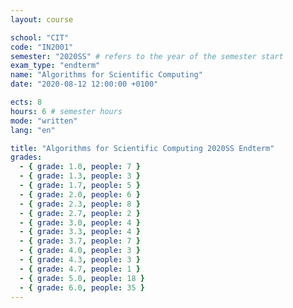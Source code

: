 ```yaml
---
layout: course

school: "CIT"
code: "IN2001"
semester: "2020SS" # refers to the year of the semester start
exam_type: "endterm"
name: "Algorithms for Scientific Computing"
date: "2020-08-12 12:00:00 +0100"

ects: 8
hours: 6 # semester hours
mode: "written"
lang: "en"

title: "Algorithms for Scientific Computing 2020SS Endterm"
grades:
  - { grade: 1.0, people: 7 }
  - { grade: 1.3, people: 3 }
  - { grade: 1.7, people: 5 }
  - { grade: 2.0, people: 6 }
  - { grade: 2.3, people: 8 }
  - { grade: 2.7, people: 2 }
  - { grade: 3.0, people: 4 }
  - { grade: 3.3, people: 4 }
  - { grade: 3.7, people: 7 }
  - { grade: 4.0, people: 3 }
  - { grade: 4.3, people: 3 }
  - { grade: 4.7, people: 1 }
  - { grade: 5.0, people: 18 }
  - { grade: 6.0, people: 35 }
---
```



